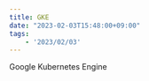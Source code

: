 ```yaml
---
title: GKE
date: "2023-02-03T15:48:00+09:00"
tags: 
    - '2023/02/03'
---
```



Google Kubernetes Engine


## 
